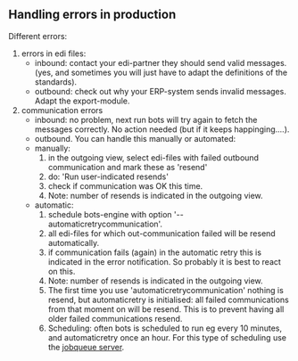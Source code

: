 ## Handling errors in production ##

Different errors:

1.  errors in edi files:
    -   inbound: contact your edi-partner they should send valid messages. (yes, and sometimes you will just have to adapt the definitions 
        of the standards).
    -   outbound: check out why your ERP-system sends invalid messages. Adapt the export-module.
1.  communication errors
    -   inbound: no problem, next run bots will try again to fetch the messages correctly. No action needed (but if it keeps happinging....).
    -   outbound. You can handle this manually or automated:
    -   manually:
        1.  in the outgoing view, select edi-files with failed outbound communication and mark these as 'resend'
        1.  do: 'Run user-indicated resends'
        1.  check if communication was OK this time.
        1.  Note: number of resends is indicated in the outgoing view.
    -   automatic:
        1.  schedule bots-engine with option '--automaticretrycommunication'.
        1.  all edi-files for which out-communication failed will be resend automatically.
        1.  if communication fails (again) in the automatic retry this is indicated in the error notification. So probably it is best to react 
            on this.
        1.  Note: number of resends is indicated in the outgoing view.
        1.  The first time you use 'automaticretrycommunication' nothing is resend, but automaticretry is initialised: all failed
            communications from that moment on will be resend. This is to prevent having all older failed communications resend.
        1.  Scheduling: often bots is scheduled to run eg every 10 minutes, and automaticretry once an hour. For this type of scheduling use 
            the [jobqueue server](Jobqueue.md).
            